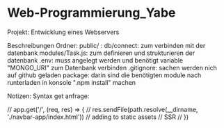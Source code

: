 # Web-Programmierung_Yabe
Projekt: Entwicklung eines Webservers

Beschreibungen Ordner:
public/ :
db/connect: zum verbinden mit der datenbank
modules/Task.js: zum definieren und strukturieren der datenbank
.env: muss angelegt werden und benötigt variable "MONGO_URI" zum Datenbank verbinden
.gitignore: sachen werden nich auf github geladen
package: darin sind die benötigten module nach runterladen in konsole ".npm install" machen

Notizen: 
Syntax get anfrage:

// app.get('/', (req, res) => {
//   res.sendFile(path.resolve(__dirname, './navbar-app/index.html'))
//   adding to static assets
//   SSR
// })